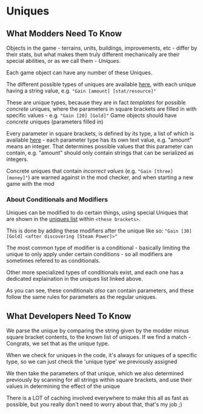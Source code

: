 # Uniques

## What Modders Need To Know

Objects in the game - terrains, units, buildings, improvements, etc - differ by their stats, but what makes them truly different mechanically are their special abilities, or as we call them - *Uniques*.

Each game object can have any number of these Uniques.

The different possible types of uniques are available [here](../Modders/uniques.md), with each unique having a string value, e.g. `"Gain [amount] [stat/resource]"`

These are unique types, because they are in fact *templates* for possible *concrete* uniques, where the parameters in square brackets are filled in with specific values - e.g. `"Gain [20] [Gold]"`
Game objects should have *concrete* uniques (parameters filled in)

Every parameter in square brackets, is defined by its type, a list of which is available [here](../Modders/Unique-parameters.md) - each parameter type has its own text value, e.g. "amount" means an integer.
That determines possible values that this parameter can contain, e.g. "amount" should only contain strings that can be serialized as integers.

Concrete uniques that contain *incorrect values* (e.g. `"Gain [three] [money]"`) are warned against in the mod checker, and when starting a new game with the mod

### About Conditionals and Modifiers

Uniques can be modified to do certain things, using special Uniques that are shown in the [uniques list](../Modders/uniques.md) within `<these brackets>`.

This is done by adding these modifiers after the unique like so: `"Gain [30] [Gold] <after discovering [Steam Power]>"`

The most common type of modifier is a conditional - basically limiting the unique to only apply under certain conditions - so all modifiers are sometimes refered to as conditionals.

Other more specialized types of conditionals exist, and each one has a dedicated explaination in the uniques list linked above.

As you can see, these conditionals *also* can contain parameters, and these follow the same rules for parameters as the regular uniques.

## What Developers Need To Know

We parse the unique by comparing the string given by the modder minus square bracket contents, to the known list of uniques.
If we find a match - Congrats, we set that as the unique type.

When we check for uniques in the code, it's always for uniques of a specific type, so we can just check the 'unique type' we previously assigned

We then take the parameters of that unique, which we also determined previously by scanning for all strings within square brackets, and use their values in determining the effect of the unique

There is a LOT of caching involved everywhere to make this all as fast as possible, but you really don't need to worry about that, that's my job ;)
